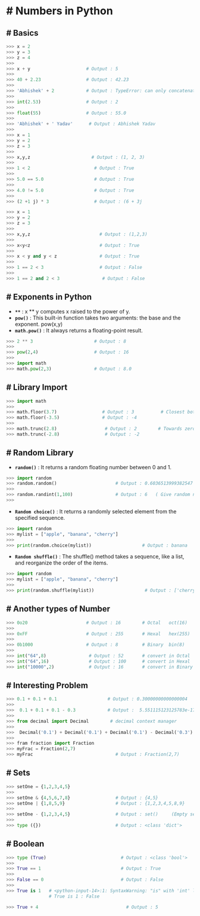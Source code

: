# # Numbers in Python

## # Basics

``` py
>>> x = 2
>>> y = 3
>>> z = 4
>>> 
>>> x + y                     # Output : 5
>>>
>>> 40 + 2.23                 # Output : 42.23
>>>
>>> 'Abhishek' + 2            # Output : TypeError: can only concatenate str (not "int") to str
>>>
>>> int(2.53)                 # Output : 2
>>>
>>> float(55)                 # Output : 55.0
>>>
>>> 'Abhishek' + ' Yadav'      # Output : Abhishek Yadav
>>>
>>> x = 1
>>> y = 2
>>> z = 3
>>>
>>> x,y,z                       # Output : (1, 2, 3)
>>>
>>> 1 < 2                        # Output : True
>>>
>>> 5.0 == 5.0                   # Output : True
>>>
>>> 4.0 != 5.0                   # Output : True
>>>
>>> (2 +1 j) * 3                 # Output : (6 + 3j
```

``` py
>>> x = 1
>>> y = 2
>>> z = 3
>>>
>>> x,y,z                          # Output : (1,2,3)
>>>
>>> x<y<z                          # Output : True
>>>
>>> x < y and y < z                # Output : True
>>> 
>>> 1 == 2 < 3                     # Output : False
>>>
>>> 1 == 2 and 2 < 3                # Output : False
```


## # Exponents in Python

- **`**`** :  x ** y computes x raised to the power of y.
- **`pow()`** : This built-in function takes two arguments: the base and the exponent. pow(x,y)
- **`math.pow()`** : It always returns a floating-point result.

``` py
>>> 2 ** 3                       # Output : 8
>>>
>>> pow(2,4)                     # Output : 16
>>>
>>> import math
>>> math.pow(2,3)                # Output : 8.0
```


## # Library Import


``` py
>>> import math
>>> 
>>> math.floor(3.7)                 # Output : 3          # Closest bottom value
>>> math.floor(-3.5)                # Output : -4
>>>
>>> math.trunc(2.8)                  # Output : 2        # Towards zero
>>> math.trunc(-2.8)                 # Output : -2
```


## # Random Library

- **`random()`** : It returns a random floating number between 0 and 1.

``` py
>>> import random
>>> random.random()                      # Output : 0.6036513999382547
>>>
>>> random.randint(1,100)                # Output : 6   ( Give random number between 1 and 100 )
>>>
```

- **`Random choice()`** : It returns a randomly selected element from the specified sequence.

``` py
>>> import random
>>> mylist = ["apple", "banana", "cherry"]
>>>
>>> print(random.choice(mylist))                   # Output : banana
```

- **`Random shuffle()`** : The shuffle() method takes a sequence, like a list, and reorganize the order of the items.

``` py
>>> import random
>>> mylist = ["apple", "banana", "cherry"]
>>>
>>> print(random.shuffle(mylist))                   # Output : ['cherry', 'banana', 'apple']
```

## # Another types of Number

``` py 
>>> 0o20                      # Output : 16        # Octal   oct(16)
>>>
>>> 0xFF                      # Output : 255       # Hexal   hex(255)
>>>
>>> 0b1000                    # Output : 8         # Binary  bin(8)
>>>
>>> int("64",8)                # Output : 52       # convert in Octal
>>> int("64",16)               # Output : 100      # convert in Hexal
>>> int("10000",2)             # Output : 16       # convert in Binary
```

## # Interesting Problem

```py
>>> 0.1 + 0.1 + 0.1                   # Output : 0.30000000000000004
>>>
>>>  0.1 + 0.1 + 0.1 - 0.3            # Output :  5.551115123125783e-17
>>>
>>> from decimal import Decimal        # decimal context manager
>>>
>>>  Decimal('0.1') + Decimal('0.1') + Decimal('0.1') - Decimal('0.3')          # Output : Decimal('0.0')
>>>
>>> fram fraction import Fraction
>>> myFrac = Fraction(2,7)
>>> myFrac                               # Output : Fraction(2,7)
```


## # Sets 

``` py
>>> setOne = {1,2,3,4,5}
>>>
>>> setOne & {4,5,6,7,8}                 # Output : {4,5}
>>> setOne | {1,8,5,9}                   # Output : {1,2,3,4,5,8,9}
>>>
>>> setOne - {1,2,3,4,5}                 # Output : set()     (Empty set is not given becasue It is Dictonary)
>>>
>>> type ({})                            # Output : <class 'dict'>
```

## # Boolean

``` py
>>> type (True)                            # Output : <class 'bool'>
>>>
>>> True == 1                              # Output : True
>>>
>>> False == 0                             # Output : False
>>>
>>> True is 1   # <python-input-14>:1: SyntaxWarning: "is" with 'int' literal. Did you mean "=="?
                # True is 1 : False

>>> True + 4                                 # Output : 5
```




































